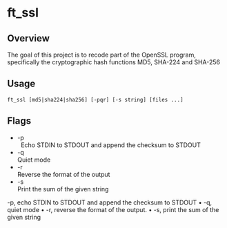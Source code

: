ft_ssl
=======

Overview
-------
The goal of this project is to recode part of the OpenSSL program, specifically the cryptographic hash functions MD5, SHA-224 and SHA-256

Usage
-------
```
ft_ssl [md5|sha224|sha256] [-pqr] [-s string] [files ...]
```

Flags
-----------------------------
+ -p<br/>
    	Echo STDIN to STDOUT and append the checksum to STDOUT<br/>
+ -q<br/>
    	Quiet mode<br/>
+ -r<br/>
    	Reverse the format of the output<br/>
+ -s<br/>
    	Print the sum of the given string<br/>



 -p, echo STDIN to STDOUT and append the checksum to STDOUT
• -q, quiet mode
• -r, reverse the format of the output.
• -s, print the sum of the given string
